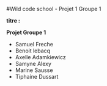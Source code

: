 #Wild code school - Projet 1 Groupe 1

**titre :**

**Projet Groupe 1**
* Samuel Freche
* Benoit lebacq
* Axelle Adamkiewicz
* Samyne Alexy
* Marine Sausse
* Tiphaine Dussart